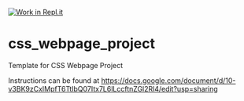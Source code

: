 [![Work in Repl.it](https://classroom.github.com/assets/work-in-replit-14baed9a392b3a25080506f3b7b6d57f295ec2978f6f33ec97e36a161684cbe9.svg)](https://classroom.github.com/online_ide?assignment_repo_id=4559650&assignment_repo_type=AssignmentRepo)
# css_webpage_project
 Template for CSS Webpage Project 


Instructions can be found at https://docs.google.com/document/d/10-v3BK9zCxIMpfT6TtIbQ07Itx7L6lLccftnZGl2Rl4/edit?usp=sharing


